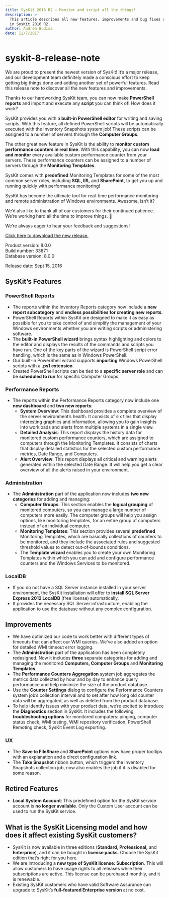 ```yaml
---
title: SysKit 2016 R2 – Monitor and script all the things!
description: >-
  This article describes all new features, improvements and bug fixes delivered
  in SysKit 2016 R2.
author: Andrea Budisa
date: 12/7/2017
---
```


# syskit-8-release-note

We are proud to present the newest version of SysKit! It’s a major release, and our development team definitely made a conscious effort to keep getting big things done and adding another set of powerful features. Read this release note to discover all the new features and improvements.

Thanks to our hardworking SysKit team, you can now make **PowerShell reports** and import and execute any **script** you can think of! How does it work?

SysKit provides you with a **built-in PowerShell editor** for writing and saving scripts. With this feature, all defined PowerShell scripts will be automatically executed with the Inventory Snapshots system job! These scripts can be assigned to a number of servers through the **Computer Groups**.

The other great new feature in SysKit is the ability to **monitor custom performance counters in real time**. With this capability, you can now **load and monitor** every available custom performance counter from your servers. These performance counters can be assigned to a number of servers through the **Monitoring Templates**.

SysKit comes with **predefined** Monitoring Templates for some of the most common server roles, including **SQL, IIS,** and **SharePoint**, to get you up and running quickly with performance monitoring!

SysKit has become the ultimate tool for real-time performance monitoring and remote administration of Windows environments. Awesome, isn’t it?

We’d also like to thank all of our customers for their continued patience. We’re working hard all the time to improve things. 🙂

We’re always eager to hear your feedback and suggestions!

[Click here to download the new release.](https://www.syskit.com/products/monitor/download)

Product version: 8.0.0  
Build number: 33871  
Database version: 8.0.0

Release date: Sept 15, 2016

## SysKit’s Features

### PowerShell Reports

* The reports within the Inventory Reports category now include a **new report subcategory** and **endless possibilities for creating new reports**.
* PowerShell Reports within SysKit are designed to make it as easy as possible for you to take control of and simplify the management of your Windows environments whether you are writing scripts or administering software.
* The **built-in PowerShell wizard** brings syntax highlighting and colors to the editor and displays the results of the commands and scripts you have run. One of the key parts of the wizard is PowerShell script error handling, which is the same as in Windows PowerShell.
* Our built-in PowerShell wizard supports **importing** Windows PowerShell scripts with a **.ps1 extension**.
* Created PowerShell scripts can be tied to a **specific server role** and can be **scheduled to run** for specific Computer Groups.

### Performance Reports

* The reports within the Performance Reports category now include one **new dashboard** and **two new reports**:
  * **System Overview**: This dashboard provides a complete overview of the server environment’s health. It consists of six tiles that display interesting graphics and information, allowing you to gain insights into workloads and alerts from multiple systems in a single view.
  * **Detailed Analysis**: This report displays the history data for monitored custom performance counters, which are assigned to computers through the Monitoring Templates. It consists of charts that display detailed statistics for the selected custom performance metrics, Date Range, and Computers.
  * **Alert Overview**: This report displays all critical and warning alerts generated within the selected Date Range. It will help you get a clear overview of all the alerts raised in your environment.

### Administration

* The **Administration** part of the application now includes **two new categories** for adding and managing:
  * **Computer Groups**: This section enables the **logical grouping** of monitored computers, so you can manage a large number of computers more easily. The computer groups will help you assign options, like monitoring templates, for an entire group of computers instead of an individual computer.
  * **Monitoring Templates**: This section provides several **predefined** Monitoring Templates, which are basically collections of counters to be monitored, and they include the associated rules and suggested threshold values to detect out-of-bounds conditions.
  * The **Template wizard** enables you to create your own Monitoring Templates within which you can add and configure performance counters and the Windows Services to be monitored.

### LocalDB

* If you do not have a SQL Server instance installed in your server environment, the SysKit installation will offer to **install SQL Server Express 2012 LocalDB** \(free license\) automatically.
* It provides the necessary SQL Server infrastructure, enabling the application to use the database without any complex configuration.

## Improvements

* We have optimized our code to work better with different types of timeouts that can affect our WMI queries. We’ve also added an option for detailed WMI timeout error logging.
* The **Administration** part of the application has been completely redesigned. Now it includes **three** separate categories for adding and managing the monitored **Computers, Computer Groups** and **Monitoring Templates**.
* The **Performance Counters Aggregation** system job aggregates the metrics data collected by hour and by day to enhance query performance and help minimize the size of the product database.
* Use the **Counter Settings** dialog to configure the Performance Counters system job’s collection interval and to set after how long old counter data will be aggregated, as well as deleted from the product database.
* To help identify issues with your product data, we’re excited to introduce the **Diagnostics** section in SysKit. It includes the following **troubleshooting options** for monitored computers: pinging, computer status check, WMI testing, WMI repository verification, PowerShell Remoting check, SysKit Event Log exporting.

### UX

* The **Save to FileShare** and **SharePoint** options now have proper tooltips with an explanation and a direct configuration link.
* The **Take Snapshot** ribbon button, which triggers the Inventory Snapshots collection job, now also enables the job if it is disabled for some reason.

## Retired Features

* **Local System Account**: This predefined option for the SysKit service account is **no longer available**. Only the Custom User account can be used to run the SysKit service.

## What is the SysKit Licensing model and how does it affect existing SysKit customers?

* SysKit is now available in three editions \(**Standard, Professional,** and **Enterprise**\), and it can be bought in **license packs**. Choose the SysKit edition that’s right for you [here](https://www.syskit.com/products/monitor/pricing/features-by-edition).
* We are introducing a **new type of SysKit license: Subscription**. This will allow customers to have usage rights to all releases while their subscriptions are active. This license can be purchased monthly, and it is renewable.
* Existing SysKit customers who have valid Software Assurance can upgrade to SysKit’s **full-featured Enterprise version** at no cost.

